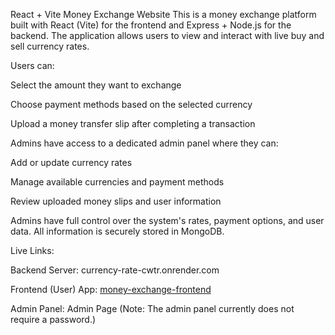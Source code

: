 React + Vite Money Exchange Website
This is a money exchange platform built with React (Vite) for the frontend and Express + Node.js for the backend. The application allows users to view and interact with live buy and sell currency rates.

Users can:

Select the amount they want to exchange

Choose payment methods based on the selected currency

Upload a money transfer slip after completing a transaction

Admins have access to a dedicated admin panel where they can:

Add or update currency rates

Manage available currencies and payment methods

Review uploaded money slips and user information

Admins have full control over the system's rates, payment options, and user data. All information is securely stored in MongoDB.

Live Links:

Backend Server: currency-rate-cwtr.onrender.com

Frontend (User) App: [money-exchange-frontend](https://money-exchange-frontend-rose.vercel.app/)

Admin Panel: Admin Page
(Note: The admin panel currently does not require a password.)
